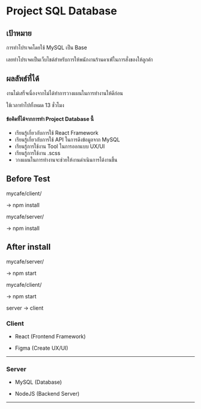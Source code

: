 # Project SQL Database

## เป้าหมาย 

การทำโปรเจคโดยใช้ MySQL เป็น Base

เลยทำโปรเจคเป็นเว็บไชต์สำหรับการให้พนักงานร้านคาเฟ่ในการสั่งของให้ลูกค้า

## ผลลัพธ์ที่ได้

งานไม่เสร็จเนื่องจากไม่ได้ทำการวางแผนในการทำงานให้ดีก่อน

ใช้เวลาทำไปทั้งหมด 13 ชั่วโมง 

#### ข้อคิดที่ได้จากการทำ Project Database นี้
* เรียนรู้เกี่ยวกับการใช้ React Framework
* เรียนรู้เกี่ยวกับการใช้ API ในการดึงข้อมูลจาก MySQL
* เรียนรู้การใช้งาน Tool ในการออกแบบ UX/UI
* เรียนรู้การใช้งาน .scss
* วางแผนในการทำงานจะช่วยให้งานดำเนินการได้งานชึ้น

## Before Test
mycafe/client/

-> npm install

mycafe/server/

-> npm install

## After install
mycafe/server/

-> npm start

mycafe/client/

-> npm start 

server -> client

### Client

* React (Frontend Framework)

* Figma (Create UX/UI)
---

### Server

* MySQL (Database)

* NodeJS (Backend Server)
---